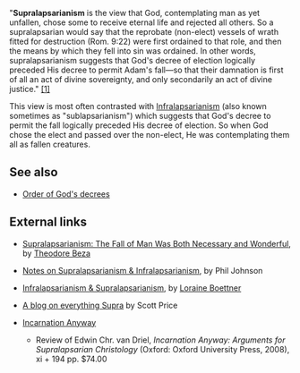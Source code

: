 "**Supralapsarianism** is the view that God, contemplating man as
yet unfallen, chose some to receive eternal life and rejected all
others. So a supralapsarian would say that the reprobate
(non-elect) vessels of wrath fitted for destruction (Rom. 9:22)
were first ordained to that role, and then the means by which they
fell into sin was ordained. In other words, supralapsarianism
suggests that God's decree of election logically preceded His
decree to permit Adam's fall—so that their damnation is first of
all an act of divine sovereignty, and only secondarily an act of
divine justice."
[[1]](http://www.spurgeon.org/~phil/articles/sup_infr.htm)

This view is most often contrasted with
[Infralapsarianism](Infralapsarianism "Infralapsarianism") (also
known sometimes as "sublapsarianism") which suggests that God's
decree to permit the fall logically preceded His decree of
election. So when God chose the elect and passed over the
non-elect, He was contemplating them all as fallen creatures.


## See also

-   [Order of God's decrees](Order_of_God's_decrees "Order of God's decrees")

## External links

-   [Supralapsarianism: The Fall of Man Was Both Necessary and Wonderful](http://personal.pitnet.net/primarysources/beza.html),
    by [Theodore Beza](Theodore_Beza "Theodore Beza")
-   [Notes on Supralapsarianism & Infralapsarianism](http://www.spurgeon.org/~phil/articles/sup_infr.htm),
    by Phil Johnson
-   [Infralapsarianism & Supralapsarianism](http://www.the-highway.com/election4_Boettner.html),
    by [Loraine Boettner](Loraine_Boettner "Loraine Boettner")
-   [A blog on everything Supra](http://supralapsarian.wordpress.com)
    by Scott Price

-   [Incarnation Anyway](http://libweb.ptsem.edu/collections/barth/reviews/incany.aspx?menu=296&subText=468&disclaimer=668)
    - Review of Edwin Chr. van Driel,
    *Incarnation Anyway: Arguments for Supralapsarian Christology*
    (Oxford: Oxford University Press, 2008), xi + 194 pp. $74.00



